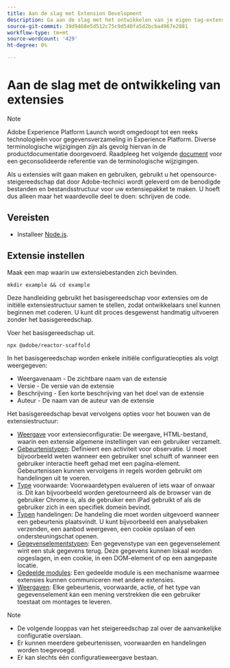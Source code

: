 ```yaml
---
title: Aan de slag met Extension Development
description: Ga aan de slag met het ontwikkelen van je eigen tag-extensies in Adobe Experience Platform.
source-git-commit: 39d9468e5d512c75c9d540fa5d2bcba4967e2881
workflow-type: tm+mt
source-wordcount: '429'
ht-degree: 0%

---
```


# Aan de slag met de ontwikkeling van extensies

>[!NOTE]
>
>Adobe Experience Platform Launch wordt omgedoopt tot een reeks technologieën voor gegevensverzameling in Experience Platform. Diverse terminologische wijzigingen zijn als gevolg hiervan in de productdocumentatie doorgevoerd. Raadpleeg het volgende [document](../term-updates.md) voor een geconsolideerde referentie van de terminologische wijzigingen.

Als u extensies wilt gaan maken en gebruiken, gebruikt u het opensource-steigereedschap dat door Adobe-technici wordt geleverd om de benodigde bestanden en bestandsstructuur voor uw extensiepakket te maken. U hoeft dus alleen maar het waardevolle deel te doen: schrijven de code.

## Vereisten

* Installeer [Node.js](https://nodejs.org/en/download/).

## Extensie instellen

Maak een map waarin uw extensiebestanden zich bevinden.

```shell
mkdir example && cd example
```

Deze handleiding gebruikt het basisgereedschap voor extensies om de initiële extensiestructuur samen te stellen, zodat ontwikkelaars snel kunnen beginnen met coderen. U kunt dit proces desgewenst handmatig uitvoeren zonder het basisgereedschap.

Voer het basisgereedschap uit.

```shell
npx @adobe/reactor-scaffold
```

In het basisgereedschap worden enkele initiële configuratieopties als volgt weergegeven:

* Weergavenaam - De zichtbare naam van de extensie
* Versie - De versie van de extensie
* Beschrijving - Een korte beschrijving van het doel van de extensie
* Auteur - De naam van de auteur van de extensie

Het basisgereedschap bevat vervolgens opties voor het bouwen van de extensiestructuur:

* [Weergave](./configuration.md) voor extensieconfiguratie: De weergave, HTML-bestand, waarin een extensie algemene instellingen van een gebruiker verzamelt.
* [Gebeurtenistypen](./web/event-types.md): Definieert een activiteit voor observatie. U moet bijvoorbeeld weten wanneer een gebruiker snel schuift of wanneer een gebruiker interactie heeft gehad met een pagina-element. Gebeurtenissen kunnen vervolgens in regels worden gebruikt om handelingen uit te voeren.
* [Type](./web/condition-types.md) voorwaarde: Voorwaardetypen evalueren of iets waar of onwaar is.
Dit kan bijvoorbeeld worden geretourneerd als de browser van de gebruiker Chrome is, als de gebruiker een iPad gebruikt of als de gebruiker zich in een specifiek domein bevindt.
* [Typen](./web/action-types.md) handelingen: De handeling die moet worden uitgevoerd wanneer een gebeurtenis plaatsvindt. U kunt bijvoorbeeld een analysebaken verzenden, een aanbod weergeven, een cookie opslaan of een ondersteuningschat openen.
* [Gegevenselementstypen](./web/data-element-types.md): Een gegevenstype van een gegevenselement wint een stuk gegevens terug. Deze gegevens kunnen lokaal worden opgeslagen, in een cookie, in een DOM-element of op een aangepaste locatie.
* [Gedeelde modules](./web/shared.md): Een gedeelde module is een mechanisme waarmee extensies kunnen communiceren met andere extensies.
* [Weergaven](./web/views.md): Elke gebeurtenis, voorwaarde, actie, of het type van gegevenselement kan een mening verstrekken die een gebruiker toestaat om montages te leveren.

>[!NOTE]
>
>* De volgende looppas van het steigereedschap zal over de aanvankelijke configuratie overslaan.
>* Er kunnen meerdere gebeurtenissen, voorwaarden en handelingen worden toegevoegd.
>* Er kan slechts één configuratieweergave bestaan.


